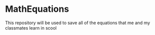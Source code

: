 # MathEquations
This repository will be used to save all of the equations that me and my classmates learn in scool
